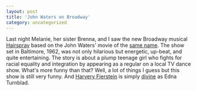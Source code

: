 ```yaml
---
layout: post
title: 'John Waters on Broadway'
category: uncategorized
---
```


Last night Melanie, her sister Brenna, and I saw the new Broadway musical <a href="http://www.hairsprayonbroadway.com/">Hairspray</a> based on the John Waters' movie of the <a href="http://us.imdb.com/Title?0095270">same name</a>.  The show set in Baltimore, 1962, was not only hilarious but energetic, up-beat, and quite entertaining.  The story is about a plump teenage girl who fights for racial equality and integration by appearing as a regular on a local TV dance show.  What's more funny than that?  Well, a lot of things I guess but this show is still very funny.  And <a href="http://www.plump.com/harvbio.htm">Harvery Fierstein</a> is simply <a href="http://www.geocities.com/Hollywood/Set/9625/">divine</a> as Edna Turnblad.
